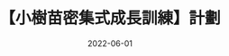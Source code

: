 ---
title: 【小樹苗密集式成長訓練】計劃
description: 
date: 2022-06-01
image: 
imageAlt:
tags:

layout: layouts/post.njk
permalink: /extensive-training-course/
---